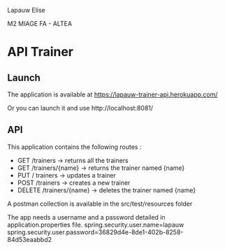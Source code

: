 Lapauw Elise

M2 MIAGE FA - ALTEA

API Trainer
============


Launch
-------------------------
The application is available at 
https://lapauw-trainer-api.herokuapp.com/

Or you can launch it and use
http://localhost:8081/

API
--------------
This application contains the following routes : 

 - GET /trainers  -> returns all the trainers
 - GET /trainers/{name} -> returns the trainer named {name}
 - PUT / trainers -> updates a trainer
 - POST /trainers -> creates a new trainer
 - DELETE /trainers/{name} -> deletes the trainer named {name}

A postman collection is available in the src/test/resources folder

The app needs a username and a password detailed in application.properties file.
spring.security.user.name=lapauw  
spring.security.user.password=36829d4e-8de1-402b-8258-84d53eaabbd2
